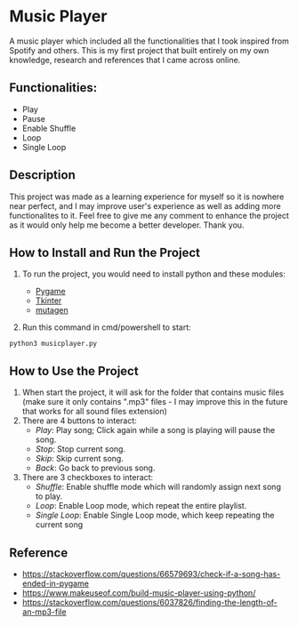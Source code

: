 # **Music Player**

A music player which included all the functionalities that I took inspired from Spotify and others. This is my first project that built entirely on my own knowledge, research and references that I came across online.

## **Functionalities:** 
* Play
* Pause
* Enable Shuffle 
* Loop
* Single Loop

## **Description**
This project was made as a learning experience for myself so it is nowhere near perfect, and I may improve user's experience as well as adding more functionalites to it. Feel free to give me any comment to enhance the project as it would only help me become a better developer. Thank you.

## **How to Install and Run the Project**
1. To run the project, you would need to install python and these modules:
    * [Pygame](https://github.com/pygame/pygame)
    * [Tkinter](https://docs.python.org/3/library/tkinter.html)
    * [mutagen](https://mutagen.readthedocs.io/en/latest/)

2. Run this command in cmd/powershell to start:
```
python3 musicplayer.py
```

## **How to Use the Project**
1. When start the project, it will ask for the folder that contains music files (make sure it only contains ".mp3" files - I may improve this in the future that works for all sound files extension)
2. There are 4 buttons to interact:
    * *Play*: Play song; Click again while a song is playing will pause the song.
    * *Stop*: Stop current song.
    * *Skip*: Skip current song.
    * *Back*: Go back to previous song.
3. There are 3 checkboxes to interact:
    * *Shuffle*: Enable shuffle mode which will randomly assign next song to play.
    * *Loop*: Enable Loop mode, which repeat the entire playlist.
    * *Single Loop*: Enable Single Loop mode, which keep repeating the current song


## **Reference**
* https://stackoverflow.com/questions/66579693/check-if-a-song-has-ended-in-pygame
* https://www.makeuseof.com/build-music-player-using-python/
* https://stackoverflow.com/questions/6037826/finding-the-length-of-an-mp3-file
